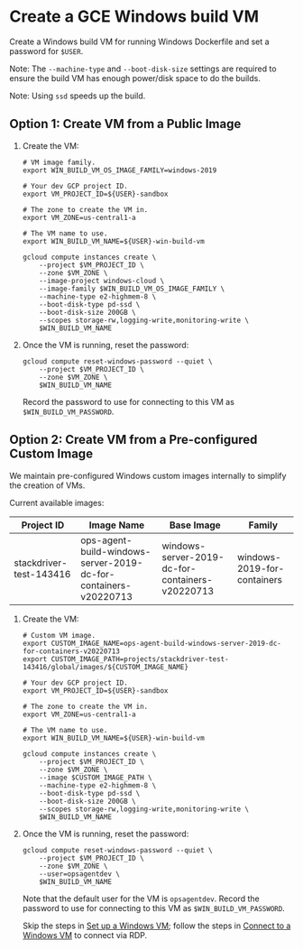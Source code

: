 # Create a GCE Windows build VM

Create a Windows build VM for running Windows Dockerfile and set a password for `$USER`.

Note: The `--machine-type` and `--boot-disk-size` settings are required to
ensure the build VM has enough power/disk space to do the builds.

Note: Using `ssd` speeds up the build.

## Option 1: Create VM from a Public Image

1. Create the VM: 
    ```shell
    # VM image family.
    export WIN_BUILD_VM_OS_IMAGE_FAMILY=windows-2019

    # Your dev GCP project ID.
    export VM_PROJECT_ID=${USER}-sandbox

    # The zone to create the VM in.
    export VM_ZONE=us-central1-a

    # The VM name to use.
    export WIN_BUILD_VM_NAME=${USER}-win-build-vm

    gcloud compute instances create \
        --project $VM_PROJECT_ID \
        --zone $VM_ZONE \
        --image-project windows-cloud \
        --image-family $WIN_BUILD_VM_OS_IMAGE_FAMILY \
        --machine-type e2-highmem-8 \
        --boot-disk-type pd-ssd \
        --boot-disk-size 200GB \
        --scopes storage-rw,logging-write,monitoring-write \
        $WIN_BUILD_VM_NAME
    ```

1. Once the VM is running, reset the password:

    ```shell
    gcloud compute reset-windows-password --quiet \
        --project $VM_PROJECT_ID \
        --zone $VM_ZONE \
        $WIN_BUILD_VM_NAME
    ```

    Record the password to use for connecting to this VM as `$WIN_BUILD_VM_PASSWORD`.


## Option 2: Create VM from a Pre-configured Custom Image

We maintain pre-configured Windows custom images internally to simplify the creation of VMs. 

Current available images: 

| Project ID              | Image Name                                                      | Base Image                                      | Family                      |
|-------------------------|-----------------------------------------------------------------|-------------------------------------------------|-----------------------------|
| stackdriver-test-143416 | ops-agent-build-windows-server-2019-dc-for-containers-v20220713 | windows-server-2019-dc-for-containers-v20220713 | windows-2019-for-containers |


1. Create the VM: 
    ```shell
    # Custom VM image.
    export CUSTOM_IMAGE_NAME=ops-agent-build-windows-server-2019-dc-for-containers-v20220713
    export CUSTOM_IMAGE_PATH=projects/stackdriver-test-143416/global/images/${CUSTOM_IMAGE_NAME}

    # Your dev GCP project ID.
    export VM_PROJECT_ID=${USER}-sandbox

    # The zone to create the VM in.
    export VM_ZONE=us-central1-a

    # The VM name to use.
    export WIN_BUILD_VM_NAME=${USER}-win-build-vm

    gcloud compute instances create \
        --project $VM_PROJECT_ID \
        --zone $VM_ZONE \
        --image $CUSTOM_IMAGE_PATH \
        --machine-type e2-highmem-8 \
        --boot-disk-type pd-ssd \
        --boot-disk-size 200GB \
        --scopes storage-rw,logging-write,monitoring-write \
        $WIN_BUILD_VM_NAME
    ```

2. Once the VM is running, reset the password:

    ```shell
    gcloud compute reset-windows-password --quiet \
        --project $VM_PROJECT_ID \
        --zone $VM_ZONE \
        --user=opsagentdev \
        $WIN_BUILD_VM_NAME
    ```

    Note that the default user for the VM is `opsagentdev`. 
    Record the password to use for connecting to this VM as `$WIN_BUILD_VM_PASSWORD`.

    Skip the steps in [Set up a Windows VM](set-up-windows-vm.md); follow the steps in [Connect to a Windows VM](connect-to-windows-vm.md) to connect via RDP. 
